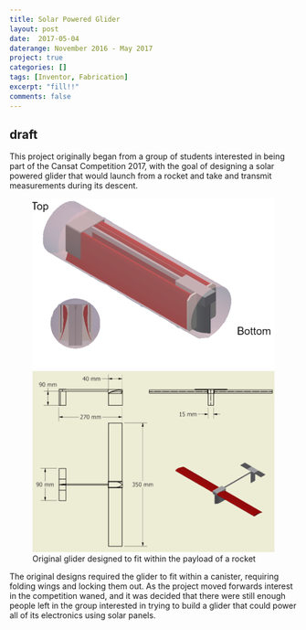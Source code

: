 ```yaml
---
title: Solar Powered Glider
layout: post
date:  2017-05-04
daterange: November 2016 - May 2017 
project: true
categories: []
tags: [Inventor, Fabrication]
excerpt: "fill!!"
comments: false
---
```

## draft

This project originally began from a group of students interested in being part of the Cansat Competition 2017, with the goal of designing a solar powered glider that would launch from a rocket and take and transmit measurements during its descent. 

<figure class="half">
    <a href="\portfolio\Glider\CAD03.PNG"><img src="\portfolio\Glider\CAD03.PNG"></a>
    <a href="\portfolio\Glider\CAD02.PNG"><img src="\portfolio\Glider\CAD02.PNG"></a>
    <figcaption>Original glider designed to fit within the payload of a rocket</figcaption>
</figure>

The original designs required the glider to fit within a canister, requiring folding wings and locking them out.  As the project moved forwards interest in the competition waned, and it was decided that there were still enough people left in the group interested in trying to build a glider that could power all of its electronics using solar panels.

